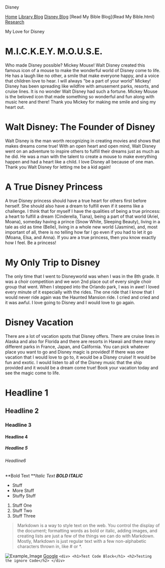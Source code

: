 

Disney

[Home](index.html)
[Library Blog](library.html)
[Disney Blog](Disney.html)
[Read My Bible Blog](Read My Bible.html)
[Research](Research.html)
      






My Love for Disney



#  M.I.C.K.E.Y. M.O.U.S.E.
 Who made Disney possible? Mickey Mouse! Walt Disney created this famous icon of a mouse to make the wonderful world of Disney come to life. He has a laugh like no other, a smile that make everyone happy, and a voice that children love to hear. I will always "be a part of your world" Mickey! Disney has been spreading like wildfire with amusement parks, resorts, and cruise lines. It is no wonder Walt Disney had such a fortune. Mickey Mouse is the beloved icon that made something so wonderful and fun along with music here and there! Thank you Mickey for making me smile and sing my heart out.





#  Walt Disney: The Founder of Disney
 Walt Disney is the man worth recognizing in creating movies and shows that makes dreams come true! With an open heart and open mind, Walt Disney went on an adventure to inspire others to fulfill their dreams just as much as he did. He was a man with the talent to create a mouse to make everything happen and had a heart like a child. I love Disney all because of one man. Thank you Walt Disney for letting me be a kid again!





#  A True Disney Princess
 A true Disney princess should have a true heart for others first before herself. She should also have a dream to fulfill even if it seems like a challenge. I think that for myself I have the qualities of being a true princess: a heart to fulfill a dream (Cinderella, Tiana), being a part of that world (Ariel, Moana), someday having a prince (Snow White, Sleeping Beauty), living in a tale as old as time (Belle), living in a whole new world (Jasmine), and, most important of all, there is no telling how far I go even if you had to let it go (Moana, Elsa, and Anna). If you are a true princess, then you know exactly how I feel. Be a princess!





#  My Only Trip to Disney
 The only time that I went to Disneyworld was when I was in the 8th grade. It was a choir competition and we won 2nd place out of every single choir group that went. When I stepped into the Orlando park, I was in awe! I loved every minute of it especially with the rides. The one ride that I know that I would never ride again was the Haunted Mansion ride. I cried and cried and it was awful. I love going to Disney and I would love to go again.





#  Disney Vacation
There are a lot of vacation spots that Disney offers. There are cruise lines in Alaska and also for Florida and there are resorts in Hawaii and there many different parks in France, Japan, and California. You can pick whatever place you want to go and Disney magic is provided! If there was one vacation that I would love to go to, it would be a Disney cruise! It would be fun and exotic. I would listen to all of the Disney music that the ship provided and it would be a dream come true! Book your vacation today and see the magic come to life.






# Headline 1
## Headline 2
### Headline 3
#### Headline 4
##### Headline 5
###### Headline6
**Bold Text **_Italic Text_
**_BOLD ITALIC_**


* Stuff
* More Stuff
* Stuffy Stuff


1. Stuff One
1. Stuff Two
1. Stuff Three

>Markdown is a way to style text on the web. You control the display of the document; formatting words as bold or italic, adding images, and creating lists are just a few of the things we can do with Markdown. Mostly, Markdown is just regular text with a few non-alphabetic characters thrown in, like # or *.


![Example_Image](https://farm8.staticflickr.com/7564/15935673038_030f6b5387.jpg")
[Google](http://www.google.com)
`
		<div>
			<h1>Test Code Block</h1>
			<h2>Testing the ignore Code</h2>
		</div>
	`
